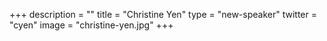 +++
description = ""
title = "Christine Yen"
type = "new-speaker"
twitter = "cyen"
image = "christine-yen.jpg"
+++